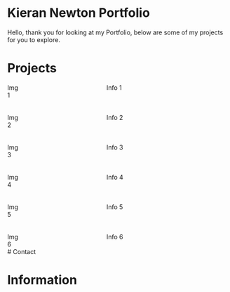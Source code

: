 <style>
.grid-container {
  display: grid;
  grid-template-columns: 1fr 1fr 1fr 1fr 1fr 1fr 1fr 1fr 1fr 1fr 1fr 1fr;
  grid-template-rows: 1fr 1fr 1fr 1fr 1fr 1fr 1fr 1fr 1fr 1fr 1fr;
  gap: 0px 20%;
  grid-template-areas:
    "Proj1 . Information Information . . . . . . . ."
    ". . . . . . . . . . . ."
    "Proj2 . Information2 Information2 . . . . . . . ."
    ". . . . . . . . . . . ."
    "Proj3 . Information3 Information3 . . . . . . . ."
    ". . . . . . . . . . . ."
    "Proj4 . Information4 Information4 . . . . . . . ."
    ". . . . . . . . . . . ."
    "Proj5 . Information5 Information5 . . . . . . . ."
    ". . . . . . . . . . . ."
    "Proj6 . Information6 Information6 . . . . . . . .";
}

.Proj1 { grid-area: Proj1; }

.Proj2 { grid-area: Proj2; }

.Proj3 { grid-area: Proj3; }

.Proj4 { grid-area: Proj4; }

.Proj5 { grid-area: Proj5; }

.Proj6 { grid-area: Proj6; }

.Information { grid-area: Information; }

.Information2 { grid-area: Information2; }

.Information3 { grid-area: Information3; }

.Information4 { grid-area: Information4; }

.Information5 { grid-area: Information5; }

.Information6 { grid-area: Information6; }



</style>
# Kieran Newton Portfolio
Hello, thank you for looking at my Portfolio, below are some of my projects for you to explore.

# Projects 
<div class="grid-container">
  <div class="Proj1">Img 1</div>
  <div class="Proj2">Img 2</div>
  <div class="Proj3">Img 3</div>
  <div class="Proj4">Img 4</div>
  <div class="Proj5">Img 5</div>
  <div class="Proj6">Img 6</div>
  <div class="Information">Info 1</div>
  <div class="Information2">Info 2</div>
  <div class="Information3">Info 3</div>
  <div class="Information4">Info 4</div>
  <div class="Information5">Info 5</div>
  <div class="Information6">Info 6</div>
</div>
# Contact

# Information
